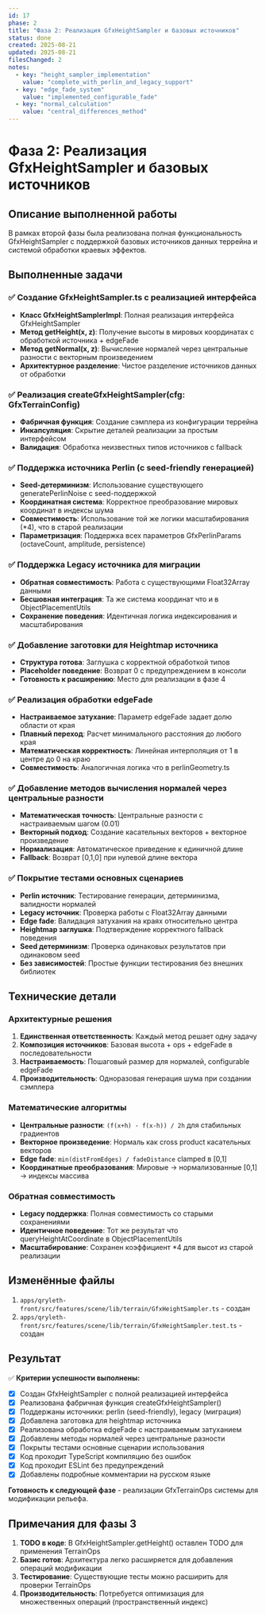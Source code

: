 ```yaml
---
id: 17
phase: 2
title: "Фаза 2: Реализация GfxHeightSampler и базовых источников"
status: done
created: 2025-08-21
updated: 2025-08-21
filesChanged: 2
notes:
  - key: "height_sampler_implementation"
    value: "complete_with_perlin_and_legacy_support"
  - key: "edge_fade_system"
    value: "implemented_configurable_fade"
  - key: "normal_calculation"
    value: "central_differences_method"
---
```


# Фаза 2: Реализация GfxHeightSampler и базовых источников

## Описание выполненной работы

В рамках второй фазы была реализована полная функциональность GfxHeightSampler с поддержкой базовых источников данных террейна и системой обработки краевых эффектов.

## Выполненные задачи

### ✅ Создание GfxHeightSampler.ts с реализацией интерфейса
- **Класс GfxHeightSamplerImpl**: Полная реализация интерфейса GfxHeightSampler
- **Метод getHeight(x, z)**: Получение высоты в мировых координатах с обработкой источника + edgeFade
- **Метод getNormal(x, z)**: Вычисление нормалей через центральные разности с векторным произведением
- **Архитектурное разделение**: Чистое разделение источников данных от обработки

### ✅ Реализация createGfxHeightSampler(cfg: GfxTerrainConfig)
- **Фабричная функция**: Создание сэмплера из конфигурации террейна
- **Инкапсуляция**: Скрытие деталей реализации за простым интерфейсом
- **Валидация**: Обработка неизвестных типов источников с fallback

### ✅ Поддержка источника Perlin (с seed-friendly генерацией)
- **Seed-детерминизм**: Использование существующего generatePerlinNoise с seed-поддержкой
- **Координатная система**: Корректное преобразование мировых координат в индексы шума
- **Совместимость**: Использование той же логики масштабирования (*4), что в старой реализации
- **Параметризация**: Поддержка всех параметров GfxPerlinParams (octaveCount, amplitude, persistence)

### ✅ Поддержка Legacy источника для миграции
- **Обратная совместимость**: Работа с существующими Float32Array данными
- **Бесшовная интеграция**: Та же система координат что и в ObjectPlacementUtils
- **Сохранение поведения**: Идентичная логика индексирования и масштабирования

### ✅ Добавление заготовки для Heightmap источника
- **Структура готова**: Заглушка с корректной обработкой типов
- **Placeholder поведение**: Возврат 0 с предупреждением в консоли
- **Готовность к расширению**: Место для реализации в фазе 4

### ✅ Реализация обработки edgeFade
- **Настраиваемое затухание**: Параметр edgeFade задает долю области от края
- **Плавный переход**: Расчет минимального расстояния до любого края
- **Математическая корректность**: Линейная интерполяция от 1 в центре до 0 на краю
- **Совместимость**: Аналогичная логика что в perlinGeometry.ts

### ✅ Добавление методов вычисления нормалей через центральные разности
- **Математическая точность**: Центральные разности с настраиваемым шагом (0.01)
- **Векторный подход**: Создание касательных векторов + векторное произведение
- **Нормализация**: Автоматическое приведение к единичной длине
- **Fallback**: Возврат [0,1,0] при нулевой длине вектора

### ✅ Покрытие тестами основных сценариев
- **Perlin источник**: Тестирование генерации, детерминизма, валидности нормалей
- **Legacy источник**: Проверка работы с Float32Array данными
- **Edge fade**: Валидация затухания на краях относительно центра
- **Heightmap заглушка**: Подтверждение корректного fallback поведения
- **Seed детерминизм**: Проверка одинаковых результатов при одинаковом seed
- **Без зависимостей**: Простые функции тестирования без внешних библиотек

## Технические детали

### Архитектурные решения
1. **Единственная ответственность**: Каждый метод решает одну задачу
2. **Композиция источников**: Базовая высота + ops + edgeFade в последовательности
3. **Настраиваемость**: Пошаговый размер для нормалей, configurable edgeFade
4. **Производительность**: Одноразовая генерация шума при создании сэмплера

### Математические алгоритмы
- **Центральные разности**: `(f(x+h) - f(x-h)) / 2h` для стабильных градиентов
- **Векторное произведение**: Нормаль как cross product касательных векторов
- **Edge fade**: `min(distFromEdges) / fadeDistance` clamped в [0,1]
- **Координатные преобразования**: Мировые → нормализованные [0,1] → индексы массива

### Обратная совместимость
- **Legacy поддержка**: Полная совместимость со старыми сохранениями
- **Идентичное поведение**: Тот же результат что queryHeightAtCoordinate в ObjectPlacementUtils
- **Масштабирование**: Сохранен коэффициент *4 для высот из старой реализации

## Изменённые файлы
1. `apps/qryleth-front/src/features/scene/lib/terrain/GfxHeightSampler.ts` - создан
2. `apps/qryleth-front/src/features/scene/lib/terrain/GfxHeightSampler.test.ts` - создан

## Результат

✅ **Критерии успешности выполнены:**

- [x] Создан GfxHeightSampler с полной реализацией интерфейса
- [x] Реализована фабричная функция createGfxHeightSampler()
- [x] Поддержаны источники: perlin (seed-friendly), legacy (миграция)
- [x] Добавлена заготовка для heightmap источника
- [x] Реализована обработка edgeFade с настраиваемым затуханием
- [x] Добавлены методы нормалей через центральные разности
- [x] Покрыты тестами основные сценарии использования
- [x] Код проходит TypeScript компиляцию без ошибок
- [x] Код проходит ESLint без предупреждений
- [x] Добавлены подробные комментарии на русском языке

**Готовность к следующей фазе** - реализации GfxTerrainOps системы для модификации рельефа.

## Примечания для фазы 3

1. **TODO в коде**: В GfxHeightSampler.getHeight() оставлен TODO для применения TerrainOps
2. **Базис готов**: Архитектура легко расширяется для добавления операций модификации  
3. **Тестирование**: Существующие тесты можно расширить для проверки TerrainOps
4. **Производительность**: Потребуется оптимизация для множественных операций (пространственный индекс)